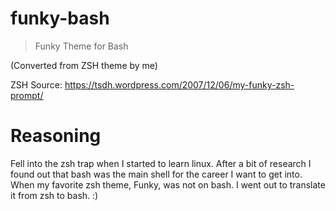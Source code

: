 # funky-bash
> Funky Theme for Bash

(Converted from ZSH theme by me)

ZSH Source: https://tsdh.wordpress.com/2007/12/06/my-funky-zsh-prompt/

# Reasoning

Fell into the zsh trap when I started to learn linux. After a bit of research I found out that bash was the main shell for the career I want to get into. When my favorite zsh theme, Funky, was not on bash. I went out to translate it from zsh to bash. :)
